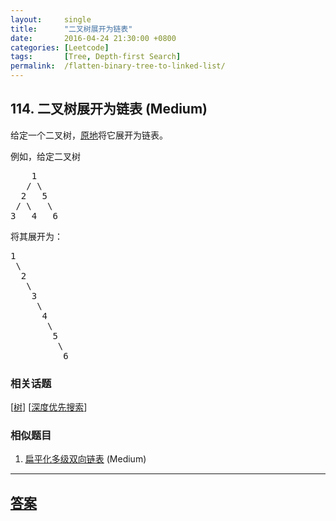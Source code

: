 ```yaml
---
layout:     single
title:      "二叉树展开为链表"
date:       2016-04-24 21:30:00 +0800
categories: [Leetcode]
tags:       [Tree, Depth-first Search]
permalink:  /flatten-binary-tree-to-linked-list/
---
```


## 114. 二叉树展开为链表 (Medium)

<p>给定一个二叉树，<a href="https://baike.baidu.com/item/%E5%8E%9F%E5%9C%B0%E7%AE%97%E6%B3%95/8010757" target="_blank">原地</a>将它展开为链表。</p>

<p>例如，给定二叉树</p>

<pre>    1
   / \
  2   5
 / \   \
3   4   6</pre>

<p>将其展开为：</p>

<pre>1
 \
  2
   \
    3
     \
      4
       \
        5
         \
          6</pre>

### 相关话题
  [[树](https://github.com/openset/leetcode/tree/master/tag/tree/README.md)]
  [[深度优先搜索](https://github.com/openset/leetcode/tree/master/tag/depth-first-search/README.md)]

### 相似题目
  1. [扁平化多级双向链表](/flatten-a-multilevel-doubly-linked-list) (Medium)

---

## [答案](https://github.com/openset/leetcode/tree/master/problems/flatten-binary-tree-to-linked-list)
